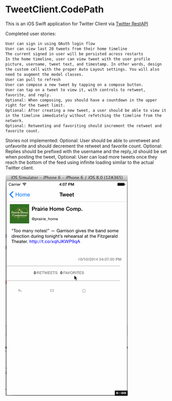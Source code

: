 TweetClient.CodePath
=============
This is an iOS Swift application for Twitter Client via [Twitter RestAPI](https://dev.twitter.com/rest/public)

Completed user stories:

    User can sign in using OAuth login flow
    User can view last 20 tweets from their home timeline
    The current signed in user will be persisted across restarts
    In the home timeline, user can view tweet with the user profile picture, username, tweet text, and timestamp. In other words, design the custom cell with the proper Auto Layout settings. You will also need to augment the model classes.
    User can pull to refresh
    User can compose a new tweet by tapping on a compose button.
    User can tap on a tweet to view it, with controls to retweet, favorite, and reply.
    Optional: When composing, you should have a countdown in the upper right for the tweet limit.
    Optional: After creating a new tweet, a user should be able to view it in the timeline immediately without refetching the timeline from the network.
    Optional: Retweeting and favoriting should increment the retweet and favorite count.
    
  

Stories not implemented:
    Optional: User should be able to unretweet and unfavorite and should decrement the retweet and favorite count.
    Optional: Replies should be prefixed with the username and the reply_id should be set when posting the tweet,
    Optional: User can load more tweets once they reach the bottom of the feed using infinite loading similar to the actual Twitter client.


![Video Walkthrough](TweetClient.gif)

 

    
